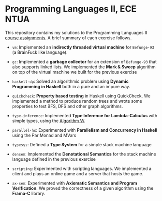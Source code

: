 # Programming Languages II, ECE NTUA

This repository contains my solutions to the Programming Languages II
[course assignments](https://courses.softlab.ntua.gr/pl2/2019b/).
A brief summary of each exercise follows.

* `vm`: Implemented an __indirectly threaded virtual
machine__ for `Befunge-93` (a BrainFuck like language).

* `gc`: Implemented a __garbage collector__ for an extension
of `Befunge-93` that also supports linked lists. We
implemented the __Mark & Sweep__ algorithm on top of
the virtual machine we built for the previous exercise

* `haskell-dp`: Solved an algorithmic problem using
__Dynamic Programming in Haskell__ both in a pure and an impure way.

* `quickcheck`: __Property based testing__ in Haskell
using QuickCheck. We implemented a method to produce
random trees and wrote some properties to test BFS, DFS
and other graph algorithms.

* `type-inference`: Implemented __Type Inference for
Lambda-Calculus__ with simple types, using the [Algorithm W](https://en.wikipedia.org/wiki/Hindley%E2%80%93Milner_type_system#Algorithm_W).

* `parallel-hs`: Experimented with __Parallelism and Concurrency in Haskell__ using the Par Monad and MVars

* `typesys`: Defined a __Type System__ for a simple
stack machine language

* `densem`: Implemented the __Denotational Semantics__
for the stack machine language defined in the previous
exercise

* `scripting`: Experimented with scripting languages.
We implemented a client and plays an online game and a
server that hosts the game.

* `ax-sem`: Experimented with __Axiomatic Semantics and
Program Verification__. We proved the correctness
of a given algorithm using the __Frama-C__ library.
